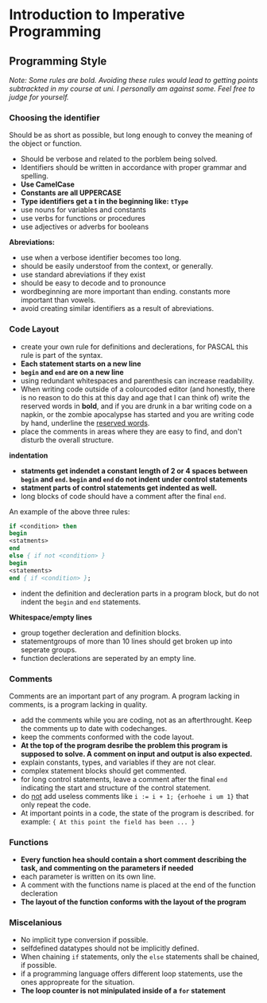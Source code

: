 # Introduction to Imperative Programming
## Programming Style

*Note: Some rules are bold. Avoiding these rules would lead to getting points subtrackted in my course at uni. I personally am against some. Feel free to judge for yourself.*

### Choosing the identifier

Should be as short as possible, but long enough to convey the meaning of the object or function. 

* Should be verbose and related to the porblem being solved.
* Identifiers should be written in accordance with proper grammar and spelling.
* **Use CamelCase**
* **Constants are all UPPERCASE**
* **Type identifiers get a t in the beginning like: `tType`**
* use nouns for variables and constants
* use verbs for functions or procedures
* use adjectives or adverbs for booleans

**Abreviations:**
* use when a verbose identifier becomes too long.
* should be easily understoof from the context, or generally.
* use standard abreviations if they exist
* should be easy to decode and to pronounce
* wordbeginning are more important than ending. constants more important than vowels.
* avoid creating similar identifiers as a result of abreviations.

### Code Layout

* create your own rule for definitions and declerations, for PASCAL this rule is part of the syntax.
* **Each statement starts on a new line**
* **`begin` and `end` are on a new line**
* using redundant whitespaces and parenthesis can increase readability.
* When writing code outside of a colourcoded editor (and honestly, there is no reason to do this at this day and age that I can think of) write the reserved words in **bold**, and if you are drunk in a bar writing code on a napkin, or the zombie apocalypse has started and you are writing code by hand, underline the <u>reserved words</u>.
* place the comments in areas where they are easy to find, and don't disturb the overall structure.

**indentation**

* **statments get indendet a constant length of 2 or 4 spaces between `begin` and `end`. `begin` and `end` do not indent under control statements**
* **statment parts of control statements get indented as well.**
* long blocks of code should have a comment after the final `end`. 

An example of the above three rules:
````pascal
if <condition> thenbegin<statments>endelse { if not <condition> }begin<statements>end { if <condition> };
````

* indent the definition and decleration parts in a program block, but do not indent the `begin` and `end` statements.

**Whitespace/empty lines**

* group together decleration and definition blocks.
* statementgroups of more than 10 lines should get broken up into seperate groups.
* function declerations are seperated by an empty line.

### Comments

Comments are an important part of any program. A program lacking in comments, is a program lacking in quality.

* add the comments while you are coding, not as an afterthrought. Keep the comments up to date with codechanges.
* keep the comments conformed with the code layout.
* **At the top of the program desribe the problem this program is supposed to solve. A comment on input and output is also expected.**
* explain constants, types, and variables if they are not clear.
* complex statement blocks should get commented.
* for long control statements, leave a comment after the final `end` indicating the start and structure of the control statement.
* do <u>not</u> add useless comments like `i := i + 1; {erhoehe i um 1}` that only repeat the code.
* At important points in a code, the state of the program is described. for example: `{ At this point the field has been ... }`

### Functions
	
* **Every function hea should contain a short comment describing the task, and commenting on the parameters if needed**
* each parameter is written on its own line.
* A comment with the functions name is placed at the end of the function decleration 
* **The layout of the function conforms with the layout of the program** 

### Miscelanious

* No implicit type conversion if possible.
* selfdefined datatypes should not be implicitly defined.
* When chaining `if` statements, only the `else` statements shall be chained, if possible.
* if a programming language offers different loop statements, use the ones appropreate for the situation.
* **The loop counter is not minipulated inside of a `for` statement**

